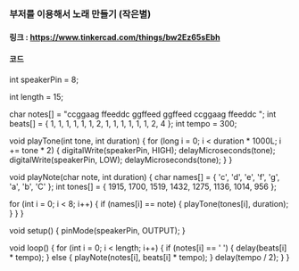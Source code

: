 ### 부저를 이용해서 노래 만들기 (작은별)
#### 링크 : https://www.tinkercad.com/things/bw2Ez65sEbh
#### 코드
int speakerPin = 8;
 
int length = 15;
 
char notes[] = "ccggaag ffeeddc ggffeed ggffeed ccggaag ffeeddc "; 
int beats[] = { 1, 1, 1, 1, 1, 1, 2, 1, 1, 1, 1, 1, 1, 2, 4 };
int tempo = 300;
 
void playTone(int tone, int duration) {
  for (long i = 0; i < duration * 1000L; i += tone * 2) {
    digitalWrite(speakerPin, HIGH);
    delayMicroseconds(tone);
    digitalWrite(speakerPin, LOW);
    delayMicroseconds(tone);
  }
}
 
void playNote(char note, int duration) {
  char names[] = { 'c', 'd', 'e', 'f', 'g', 'a', 'b', 'C' };
  int tones[] = { 1915, 1700, 1519, 1432, 1275, 1136, 1014, 956 };
  
  for (int i = 0; i < 8; i++) {
    if (names[i] == note) {
      playTone(tones[i], duration);
    }
  }
}
 
void setup() {
  pinMode(speakerPin, OUTPUT);
}
 
void loop() {
  for (int i = 0; i < length; i++) {
    if (notes[i] == ' ') {
      delay(beats[i] * tempo);
    } else {
      playNote(notes[i], beats[i] * tempo);
    }
    delay(tempo / 2); 
  }
}
